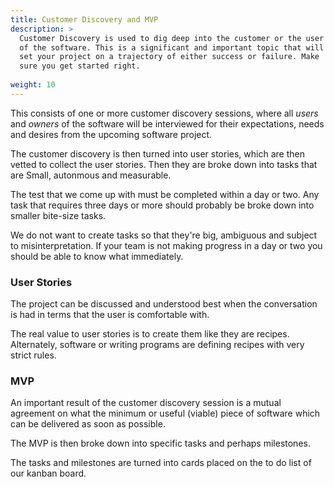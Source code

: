 ```yaml
---
title: Customer Discovery and MVP
description: >
  Customer Discovery is used to dig deep into the customer or the user
  of the software. This is a significant and important topic that will
  set your project on a trajectory of either success or failure. Make
  sure you get started right.
  
weight: 10
---
```


This consists of one or more customer discovery sessions, where all *users*
and *owners* of the software will be interviewed for their expectations,
needs and desires from the upcoming software project.

The customer discovery is then turned into user stories, which are
then vetted to collect the user stories. Then they are broke down into tasks
that are Small, autonmous and measurable.

The test that we come up with must be completed within a day or
two. Any task that requires three days or more should probably be
broke down into smaller bite-size tasks.

We do not want to create tasks so that they're big, ambiguous and
subject to misinterpretation. If your team is not making progress in a
day or two you should be able to know what immediately.

### User Stories

The project can be discussed and understood best when the conversation
is had in terms that the user is comfortable with.

The real value to user stories is to create them like they are
recipes. Alternately, software or writing programs are defining
recipes with very strict rules.  

### MVP

An important result of the customer discovery session is a mutual
agreement on what the minimum or useful (viable) piece of software which can
be delivered as soon as possible.

The MVP is then broke down into specific tasks and perhaps milestones.

The tasks and milestones are turned into cards placed on the to do
list of our kanban board.


